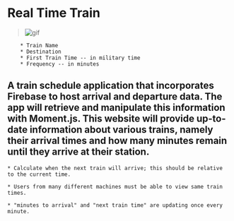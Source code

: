 # Real Time Train


> ![gif](https://j.gifs.com/oY820j.gif)

		* Train Name
		* Destination 
		* First Train Time -- in military time
		* Frequency -- in minutes

## A train schedule application that incorporates Firebase to host arrival and departure data. The app will retrieve and manipulate this information with Moment.js. This website will provide up-to-date information about various trains, namely their arrival times and how many minutes remain until they arrive at their station.

	* Calculate when the next train will arrive; this should be relative to the current time.

	* Users from many different machines must be able to view same train times.

 	* "minutes to arrival" and "next train time" are updating once every minute.

